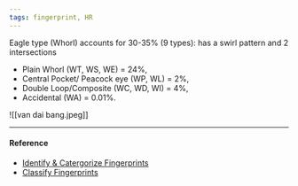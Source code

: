 ```yaml
---
tags: fingerprint, HR
---
```


Eagle type (Whorl) accounts for 30-35% (9 types): has a swirl pattern and 2 intersections

- Plain Whorl (WT, WS, WE) = 24%,
- Central Pocket/ Peacock eye (WP, WL) = 2%,
- Double Loop/Composite (WC, WD, WI) = 4%,
- Accidental (WA) = 0.01%.

![[van dai bang.jpeg]]

---

#### Reference

- [Identify & Catergorize Fingerprints](https://lindanga.com/nhan-dien-phan-loai-dau-van-tay/)
- [Classify Fingerprints](https://www.youtube.com/watch?v=D-vJ7jylkf8)

